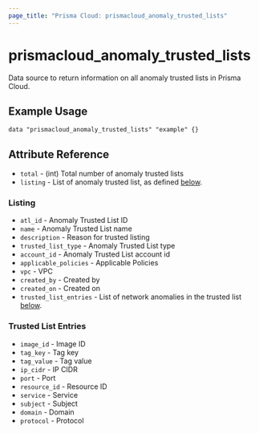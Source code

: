 ```yaml
---
page_title: "Prisma Cloud: prismacloud_anomaly_trusted_lists"
---
```


# prismacloud_anomaly_trusted_lists

Data source to return information on all anomaly trusted lists in Prisma Cloud.

## Example Usage

```hcl
data "prismacloud_anomaly_trusted_lists" "example" {}
```

## Attribute Reference

* `total` - (int) Total number of anomaly trusted lists
* `listing` - List of anomaly trusted list, as defined [below](#listing).

### Listing

* `atl_id` - Anomaly Trusted List ID
* `name` - Anomaly Trusted List name
* `description` - Reason for trusted listing
* `trusted_list_type` - Anomaly Trusted List type
* `account_id` - Anomaly Trusted List account id
* `applicable_policies` - Applicable Policies
* `vpc` - VPC
* `created_by` - Created by
* `created_on` - Created on
* `trusted_list_entries` - List of network anomalies in the trusted list [below](#trusted-list-entries).

### Trusted List Entries

* `image_id` - Image ID
* `tag_key` - Tag key
* `tag_value` - Tag value
* `ip_cidr` -  IP CIDR
* `port` - Port
* `resource_id` - Resource ID
* `service` - Service
* `subject` - Subject
* `domain` - Domain
* `protocol` - Protocol